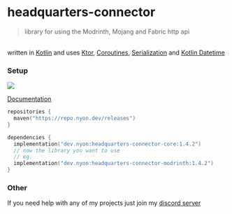 # headquarters-connector

> library for using the Modrinth, Mojang and Fabric http api

</br> written in [Kotlin](https://kotlinlang.org) and uses [Ktor](https://ktor.io), [Coroutines](https://github.com/Kotlin/kotlinx.coroutines), [Serialization](https://github.com/Kotlin/kotlinx.serialization) and [Kotlin Datetime](https://github.com/Kotlin/kotlinx-datetime)

### Setup

<img src="https://repo.nyon.dev/api/badge/latest/releases/dev/nyon/headquarters-connector-core?color=AD10A7&name=headquarters-connector&prefix=v" />

[Documentation](https://btwonion.github.io/headquarters-connector)

```kotlin
repositories {
  maven("https://repo.nyon.dev/releases")
}

dependencies {
  implementation("dev.nyon:headquarters-connector-core:1.4.2")
  // now the library you want to use
  // eg.
  implementation("dev.nyon:headquarters-connector-modrinth:1.4.2")
}
```

### Other
If you need help with any of my projects just join my [discord server](https://nyon.dev/discord)
